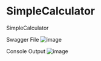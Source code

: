 # SimpleCalculator
SimpleCalculator

Swagger File
![image](https://user-images.githubusercontent.com/13828235/138814871-7cfd771d-f9fc-4831-a767-19b0db2adb68.png)

Console Output
![image](https://user-images.githubusercontent.com/13828235/138815039-c48256b8-7a6c-415f-ad43-9be775173c75.png)

